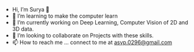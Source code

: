 - Hi, I’m Surya 👋 
- 👀 I’m learning to make the computer learn
- 🌱 I’m currently working on Deep Learning, Computer Vision of 2D and 3D data.
- 💞️ I’m looking to collaborate on Projects with these skills.
- 📫 How to reach me ... connect to me at asvp.0296@gmail.com

<!---
surya-1729/surya-1729 is a ✨ special ✨ repository because its `README.md` (this file) appears on your GitHub profile.
You can click the Preview link to take a look at your changes.
--->


